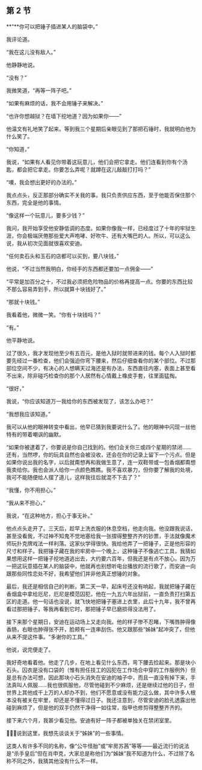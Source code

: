 ## 第 2 节

  **“**你可以把锤子插进某人的脑袋中。”

  我评论道。

  “我在这儿没有敌人。”

  他静静地说。

  “没有？”

  我微笑道，“再等一阵子吧。”

  “如果有麻烦的话，我不会用锤子来解决。”

  “也许你想越狱？在墙下挖地道？因为如果你——”

  他温文有礼地笑了起来。等到我三个星期后亲眼见到了那把石锤时，我就明白他为什么笑了。

  “你知道，”

  我说，“如果有人看见你带着这玩意儿，他们会把它拿走。他们连看到你有个汤匙，都会把它拿走。你要怎么弄呢？就蹲在这儿敲敲打打吗？”

  “噢，我会想出更好的办法的。”

  我点点头，反正那部分确实不关我的事。我只负责供应东西，至于他能否保住那个东西，完全是他的事情。

  “像这样一个玩意儿，要多少钱？”

  我问，我开始享受他安静低调的态度。如果你像我一样，已经度过了十年的牢狱生涯，你会极端厌倦那些爱大声咆哮、好吹牛、还有大嘴巴的人。所以，可以这么说，我从初次见面就很喜欢安迪。

  “任何卖石头和玉石的店都可以买到，要八块钱，”

  他说，“不过当然我明白，你经手的东西都还要加一点佣金——”

  “平常是加百分之十，不过我必须把危险物品的价格再提高一点。你要的东西比较不那么容易弄到手，所以就算十块钱好了。”

  “那就十块钱。”

  我看着他，微微一笑。“你有十块钱吗？”

  “有。”

  他平静地说。

  过了很久，我才发现他至少有五百元，是他入狱时就带进来的钱。每个人入狱时都要先经过一番检查，他们会强迫你弯下腰来，然后仔细查看你的某个部位。不过那部位空间不少，有决心的人想瞒天过海还是有办法，东西直往内塞，表面上甚至看不出来，除非碰巧检查你的那个人居然有心情戴上橡皮手套，往里面猛掏。

  “很好，”

  我说，“你应该知道万一我给你的东西被发现了，该怎么办吧？”

  “我想我应该知道。”

  我可以从他的眼神转变中看出，他早已猜到我要说什么了。他的眼神中闪现一丝他特有的带着嘲讽的幽默。

  “如果你被逮着了，你要说是你自己找到的。他们会关你三或四个星期的禁闭……还有，当然啰，你的玩具自然也会被没收，还会在你的记录上留下一个污点。但是如果你说出我的名字，以后就甭想再和我做生意了，连一双鞋带或一包香烟都甭想我卖给你。我也会派人给你一点颜色瞧瞧。我不喜欢暴力，但你要了解我的处境，我可不能随便给人摆了道儿，这样我往后就混不下去了？”

  “我懂，你不用担心。”

  “我从来不担心，”

  我说，“在这种地方，担心于事无补。”

  他点点头走开了。三天后，趁早上洗衣服的休息空档，他走向我。他没跟我说话，甚至没看我，不过神不知鬼不觉地塞给我一张摺得整整齐齐的钞票，手法就像魔术师玩扑克牌戏法一样利落。这家伙学得很快。我给他弄了一把锤子，正是他形容的尺寸和样子。我把锤子藏在我的牢房中一个晚上，这种锤子不像逃亡工具，我猜如果想用这样一把锤子挖地道逃出去，大约要六百年，但我还是有点不放心。因为万一把这玩意插在某人的脑袋中，他就再也别想听电台播放的流行歌了，而安迪一向跟那些同性恋处不好，我希望他们并非他真正想锤的对象。

  最后，我还是相信自己的判断。第二天一早，起床号还没有响起，我就把锤子藏在香烟盒中拿给厄尼，厄尼是模范囚犯，他在一九五六年出狱前，一直负责打扫第五区的走道。他一句话也没说，就飞快地把锤子塞进上衣里，此后十九年，我不曾再看过那把锤子，等我再看到它时，那把锤子早已磨损得没法用了。

  接下来那个星期日，安迪在运动场上又走向我。他的样子惨不忍睹，下嘴唇肿得像香肠，右眼也肿得张不开，脸颊有一连串刮伤。他又跟那些“姊妹”起冲突了，但他从来不提这件事。“多谢你的工具。”

  他说，说完便走了。

  我好奇地看着他。他走了几步，在地上看见什么东西，弯下腰去捡起来。那是块小石头。囚衣是没有口袋的（惟有担任技工的囚犯在工作场合中穿的工作服例外）但是总有办法可想，因此那块小石头消失在安迪的袖子中，而且一直没有掉下来，手法真叫人佩服……我也很佩服他，尽管他碰到不少麻烦，还是继续过他的日子，但世界上其他成千上万的人却办不到，他们不愿意或没有能力这么做，其中许多人根本没有被关在牢里，却还是不懂得过日子。我还注意到，尽管安迪的脸孔透露出他碰到麻烦了，但是他的双手仍然干净得一如往常，指甲也修剪得整整齐齐的。

  接下来六个月，我甚少看见他。安迪有好一阵子都被单独关在禁闭室里。

  说到这里，我想先谈谈关于“姊妹”的一些事情。

  这类人有许多不同的名称，像“公牛怪胎”或“牢房苏茜”等等——最近流行的说法是“杀手皇后”但在肖申克，大家总是称他们为“姊妹”我不知道为什么，不过除了名称不同之外，我猜其他没有什么不一样。